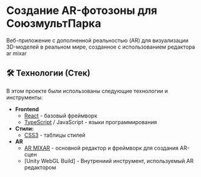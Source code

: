 # Создание AR-фотозоны для СоюзмультПарка

Веб-приложение с дополненной реальностью (AR) для визуализации 3D-моделей в реальном мире, созданное с использованием редактора ar mixar

## 🛠️ Технологии (Стек)

В этом проекте были использованы следующие технологии и инструменты:

* **Frontend**
  * [React](https://reactjs.org/) - базовый фреймворк
  * [TypeScript](https://www.typescriptlang.org/) / JavaScript - языки программирования
* **Стили:**
  * [CSS3](https://developer.mozilla.org/ru/docs/Web/CSS) - таблицы стилей
* **AR**
  * [AR MIXAR](https://editor.mix-ar.ru/) - основной редактор и фреймворк для создания AR-сцен
  * [Unity WebGL Build] - Внутрениий инструмент, используемый AR редактором

